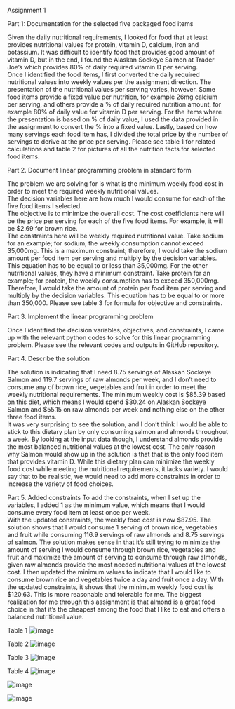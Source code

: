 Assignment 1

Part 1: Documentation for the selected five packaged food items

Given the daily nutritional requirements, I looked for food that at least provides nutritional values for protein, vitamin D, calcium, iron and potassium.  It was difficult to identify food that provides good amount of vitamin D, but in the end, I found the Alaskan Sockeye Salmon at Trader Joe’s which provides 80% of daily required vitamin D per serving.  
Once I identified the food items, I first converted the daily required nutritional values into weekly values per the assignment direction.  The presentation of the nutritional values per serving varies, however.  Some food items provide a fixed value per nutrition, for example 26mg calcium per serving, and others provide a % of daily required nutrition amount, for example 80% of daily value for vitamin D per serving.  For the items where the presentation is based on % of daily value, I used the data provided in the assignment to convert the % into a fixed value.  Lastly, based on how many servings each food item has, I divided the total price by the number of servings to derive at the price per serving.  Please see table 1 for related calculations and table 2 for pictures of all the nutrition facts for selected food items.

Part 2. Document linear programming problem in standard form

The problem we are solving for is what is the minimum weekly food cost in order to meet the required weekly nutritional values.  
The decision variables here are how much I would consume for each of the five food items I selected.  
The objective is to minimize the overall cost.  The cost coefficients here will be the price per serving for each of the five food items.  For example, it will be $2.69 for brown rice.  
The constraints here will be weekly required nutritional value.  Take sodium for an example; for sodium, the weekly consumption cannot exceed 35,000mg.  This is a maximum constraint; therefore, I would take the sodium amount per food item per serving and multiply by the decision variables.  This equation has to be equal to or less than 35,000mg.  For the other nutritional values, they have a minimum constraint.  Take protein for an example; for protein, the weekly consumption has to exceed 350,000mg.  Therefore, I would take the amount of protein per food item per serving and multiply by the decision variables.  This equation has to be equal to or more than 350,000.  Please see table 3 for formula for objective and constraints.

Part 3. Implement the linear programming problem

Once I identified the decision variables, objectives, and constraints, I came up with the relevant python codes to solve for this linear programming problem.  Please see the relevant codes and outputs in GitHub repository.

Part 4. Describe the solution

The solution is indicating that I need 8.75 servings of Alaskan Sockeye Salmon and 119.7 servings of raw almonds per week, and I don’t need to consume any of brown rice, vegetables and fruit in order to meet the weekly nutritional requirements.  The minimum weekly cost is $85.39 based on this diet, which means I would spend $30.24 on Alaskan Sockeye Salmon and $55.15 on raw almonds per week and nothing else on the other three food items.  
It was very surprising to see the solution, and I don’t think I would be able to stick to this dietary plan by only consuming salmon and almonds throughout a week.  By looking at the input data though, I understand almonds provide the most balanced nutritional values at the lowest cost.  The only reason why Salmon would show up in the solution is that that is the only food item that provides vitamin D.  While this dietary plan can minimize the weekly food cost while meeting the nutritional requirements, it lacks variety.  I would say that to be realistic, we would need to add more constraints in order to increase the variety of food choices.

Part 5. Added constraints
To add the constraints, when I set up the variables, I added 1 as the minimum value, which means that I would consume every food item at least once per week.  
With the updated constraints, the weekly food cost is now $87.95.  The solution shows that I would consume 1 serving of brown rice, vegetables and fruit while consuming 116.9 servings of raw almonds and 8.75 servings of salmon.  The solution makes sense in that it’s still trying to minimize the amount of serving I would consume through brown rice, vegetables and fruit and maximize the amount of serving to consume through raw almonds, given raw almonds provide the most needed nutritional values at the lowest cost.  I then updated the minimum values to indicate that I would like to consume brown rice and vegetables twice a day and fruit once a day.  With the updated constraints, it shows that the minimum weekly food cost is $120.63.  This is more reasonable and tolerable for me.  The biggest realization for me through this assignment is that almond is a great food choice in that it’s the cheapest among the food that I like to eat and offers a balanced nutritional value. 



Table 1
![image](https://github.com/anhuacheng/Assignment-1-Submission/assets/156543160/28b61505-764b-4c5a-90be-784376979e88)

 
Table 2
![image](https://github.com/anhuacheng/Assignment-1-Submission/assets/156543160/4c855476-b52e-4548-922e-67ef4e761763)


Table 3
 ![image](https://github.com/anhuacheng/Assignment-1-Submission/assets/156543160/faca81c7-27e0-42e3-b142-8bf682828d33)


Table 4
 ![image](https://github.com/anhuacheng/Assignment-1-Submission/assets/156543160/8935e919-0094-4178-8aa7-db9e07fdf6e9)


![image](https://github.com/anhuacheng/Assignment-1-Submission/assets/156543160/99d9833e-b139-4523-9a6b-83faa389da00)

![image](https://github.com/anhuacheng/Assignment-1-Submission/assets/156543160/cec2890a-41dd-4b92-ae27-832820ebf958)

